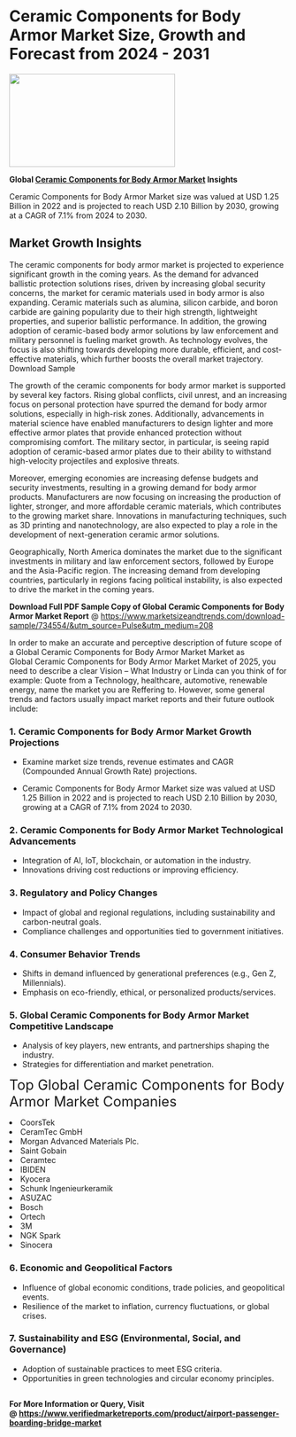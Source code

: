 <H1>Ceramic Components for Body Armor Market Size, Growth and Forecast from 2024 - 2031</H1><img class="aligncenter size-medium wp-image-584254" src="https://thirdeyenews.in/wp-content/uploads/2024/09/Global-Market-Research-300x168.jpeg" alt="" width="300" height="168" /><p><strong>Global&nbsp;<a href="https://www.marketsizeandtrends.com/download-sample/734554/&amp;utm_source=Pulse&amp;utm_medium=208">Ceramic Components for Body Armor Market</a> Insights</strong></p><p>Ceramic Components for Body Armor Market size was valued at USD 1.25 Billion in 2022 and is projected to reach USD 2.10 Billion by 2030, growing at a CAGR of 7.1% from 2024 to 2030.</p><p><h2>Market Growth Insights</h2> The ceramic components for body armor market is projected to experience significant growth in the coming years. As the demand for advanced ballistic protection solutions rises, driven by increasing global security concerns, the market for ceramic materials used in body armor is also expanding. Ceramic materials such as alumina, silicon carbide, and boron carbide are gaining popularity due to their high strength, lightweight properties, and superior ballistic performance. In addition, the growing adoption of ceramic-based body armor solutions by law enforcement and military personnel is fueling market growth. As technology evolves, the focus is also shifting towards developing more durable, efficient, and cost-effective materials, which further boosts the overall market trajectory. Download Sample <p>The growth of the ceramic components for body armor market is supported by several key factors. Rising global conflicts, civil unrest, and an increasing focus on personal protection have spurred the demand for body armor solutions, especially in high-risk zones. Additionally, advancements in material science have enabled manufacturers to design lighter and more effective armor plates that provide enhanced protection without compromising comfort. The military sector, in particular, is seeing rapid adoption of ceramic-based armor plates due to their ability to withstand high-velocity projectiles and explosive threats.</p> <p>Moreover, emerging economies are increasing defense budgets and security investments, resulting in a growing demand for body armor products. Manufacturers are now focusing on increasing the production of lighter, stronger, and more affordable ceramic materials, which contributes to the growing market share. Innovations in manufacturing techniques, such as 3D printing and nanotechnology, are also expected to play a role in the development of next-generation ceramic armor solutions.</p> <p>Geographically, North America dominates the market due to the significant investments in military and law enforcement sectors, followed by Europe and the Asia-Pacific region. The increasing demand from developing countries, particularly in regions facing political instability, is also expected to drive the market in the coming years.</p> </p><p><span class=""><strong>Download Full PDF Sample Copy of Global Ceramic Components for Body Armor Market Report</strong> @ <a href="https://www.marketsizeandtrends.com/download-sample/734554/&amp;utm_source=Pulse&amp;utm_medium=208" target="_blank">https://www.marketsizeandtrends.com/download-sample/734554/&amp;utm_source=Pulse&amp;utm_medium=208</a></span></p><p>In order to make an accurate and perceptive description of future scope of a Global&nbsp;Ceramic Components for Body Armor Market Market as Global&nbsp;Ceramic Components for Body Armor Market Market of 2025, you need to describe a clear Vision &ndash; What Industry or Linda can you think of for example: Quote from a Technology, healthcare, automotive, renewable energy, name the market you are Reffering to. However, some general trends and factors usually impact market reports and their future outlook include:</p><h3>1.&nbsp;<strong>Ceramic Components for Body Armor Market Growth Projections</strong></h3><ul><li>Examine market size trends, revenue estimates and CAGR (Compounded Annual Growth Rate) projections.</li><li><p>Ceramic Components for Body Armor Market size was valued at USD 1.25 Billion in 2022 and is projected to reach USD 2.10 Billion by 2030, growing at a CAGR of 7.1% from 2024 to 2030.</p></li></ul><h3>2.&nbsp;<strong>Ceramic Components for Body Armor Market Technological Advancements</strong></h3><ul><li>Integration of AI, IoT, blockchain, or automation in the industry.</li><li>Innovations driving cost reductions or improving efficiency.</li></ul><h3>3.&nbsp;<strong>Regulatory and Policy Changes</strong></h3><ul><li>Impact of global and regional regulations, including sustainability and carbon-neutral goals.</li><li>Compliance challenges and opportunities tied to government initiatives.</li></ul><h3>4.&nbsp;<strong>Consumer Behavior Trends</strong></h3><ul><li>Shifts in demand influenced by generational preferences (e.g., Gen Z, Millennials).</li><li>Emphasis on eco-friendly, ethical, or personalized products/services.</li></ul><h3>5.&nbsp;<strong>Global Ceramic Components for Body Armor Market Competitive Landscape</strong></h3><ul><li>Analysis of key players, new entrants, and partnerships shaping the industry.</li><li>Strategies for differentiation and market penetration.</li></ul><p data-pm-slice="1 1 []"><span style="color: inherit; font-family: inherit; font-size: 25px;">Top Global Ceramic Components for Body Armor Market Companies</span></p><div class="" data-test-id=""><p><li>CoorsTek</li><li> CeramTec GmbH</li><li> Morgan Advanced Materials Plc.</li><li> Saint Gobain</li><li> Ceramtec</li><li> IBIDEN</li><li> Kyocera</li><li> Schunk Ingenieurkeramik</li><li> ASUZAC</li><li> Bosch</li><li> Ortech</li><li> 3M</li><li> NGK Spark</li><li> Sinocera</li></p></div><h3>6.&nbsp;<strong>Economic and Geopolitical Factors</strong></h3><ul><li>Influence of global economic conditions, trade policies, and geopolitical events.</li><li>Resilience of the market to inflation, currency fluctuations, or global crises.</li></ul><h3>7.&nbsp;<strong>Sustainability and ESG (Environmental, Social, and Governance)</strong></h3><ul><li>Adoption of sustainable practices to meet ESG criteria.</li><li>Opportunities in green technologies and circular economy principles.</li></ul><h2><strong style="font-size: 14px;">For More Information or Query, Visit @&nbsp;</strong><a style="background-color: #ffffff; font-size: 14px;" href="https://www.marketsizeandtrends.com/report/ceramic-components-for-body-armor-market/" target="_blank">https://www.verifiedmarketreports.com/product/airport-passenger-boarding-bridge-market</a></h2>
